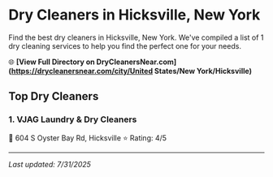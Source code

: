 # Dry Cleaners in Hicksville, New York

Find the best dry cleaners in Hicksville, New York. We've compiled a list of 1 dry cleaning services to help you find the perfect one for your needs.

🌐 **[View Full Directory on DryCleanersNear.com](https://drycleanersnear.com/city/United States/New York/Hicksville)**

## Top Dry Cleaners

### 1. VJAG Laundry & Dry Cleaners
📍 604 S Oyster Bay Rd, Hicksville
⭐ Rating: 4/5


---

*Last updated: 7/31/2025*
